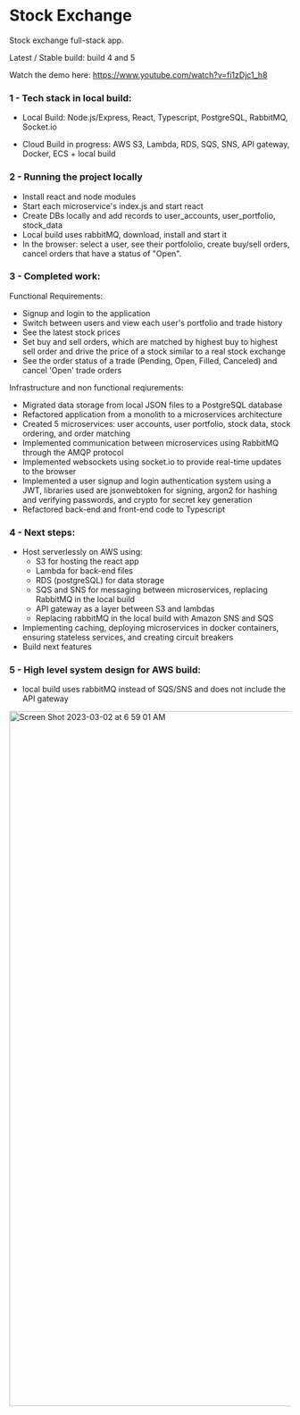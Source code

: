 # Stock Exchange

Stock exchange full-stack app.

Latest / Stable build: build 4 and 5

Watch the demo here: https://www.youtube.com/watch?v=fi1zDjc1_h8

### 1 - Tech stack in local build:

-  Local Build: Node.js/Express, React, Typescript, PostgreSQL, RabbitMQ, Socket.io

-  Cloud Build in progress: AWS S3, Lambda, RDS, SQS, SNS, API gateway, Docker, ECS + local build

### 2 - Running the project locally

-  Install react and node modules
-  Start each microservice's index.js and start react
-  Create DBs locally and add records to user_accounts, user_portfolio, stock_data
-  Local build uses rabbitMQ, download, install and start it
-  In the browser: select a user, see their portfololio, create buy/sell orders, cancel orders that have a status of "Open".

### 3 - Completed work:

Functional Requirements:

-  Signup and login to the application
-  Switch between users and view each user's portfolio and trade history
-  See the latest stock prices
-  Set buy and sell orders, which are matched by highest buy to highest sell order and drive the price of a stock similar to a real stock exchange
-  See the order status of a trade (Pending, Open, Filled, Canceled) and cancel 'Open' trade orders

Infrastructure and non functional reqiurements:

-  Migrated data storage from local JSON files to a PostgreSQL database
-  Refactored application from a monolith to a microservices architecture
-  Created 5 microservices: user accounts, user portfolio, stock data, stock ordering, and order matching
-  Implemented communication between microservices using RabbitMQ through the AMQP protocol
-  Implemented websockets using socket.io to provide real-time updates to the browser
-  Implemented a user signup and login authentication system using a JWT, libraries used are jsonwebtoken for signing, argon2 for hashing and verifying passwords, and crypto for secret key generation
-  Refactored back-end and front-end code to Typescript

### 4 - Next steps:

-  Host serverlessly on AWS using:
   -  S3 for hosting the react app
   -  Lambda for back-end files
   -  RDS (postgreSQL) for data storage
   -  SQS and SNS for messaging between microservices, replacing RabbitMQ in the local build
   -  API gateway as a layer between S3 and lambdas
   -  Replacing rabbitMQ in the local build with Amazon SNS and SQS
-  Implementing caching, deploying microservices in docker containers, ensuring stateless services, and creating circuit breakers
-  Build next features

### 5 - High level system design for AWS build:

-  local build uses rabbitMQ instead of SQS/SNS and does not include the API gateway

<img width="1245" alt="Screen Shot 2023-03-02 at 6 59 01 AM" src="https://user-images.githubusercontent.com/52921619/222810242-33159bfc-c21d-4a5b-b285-f711f8527d66.png">
